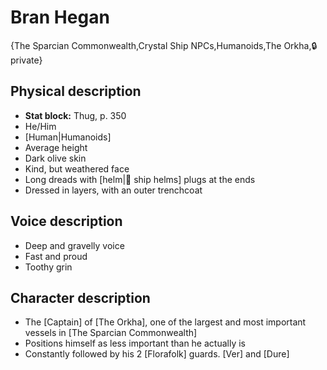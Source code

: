 # Bran Hegan

{The Sparcian Commonwealth,Crystal Ship NPCs,Humanoids,The Orkha,🔒 private}

## **Physical description**
- **Stat block:** Thug, p. 350
- He/Him
- [Human|Humanoids]
- Average height
- Dark olive skin
- Kind, but weathered face
- Long dreads with [helm|🧢 ship helms] plugs at the ends
- Dressed in layers, with an outer trenchcoat

## **Voice description**
- Deep and gravelly voice
- Fast and proud
- Toothy grin

## **Character description**
- The [Captain] of [The Orkha], one of the largest and most important vessels in [The Sparcian Commonwealth]
- Positions himself as less important than he actually is
- Constantly followed by his 2 [Florafolk] guards. [Ver] and [Dure]